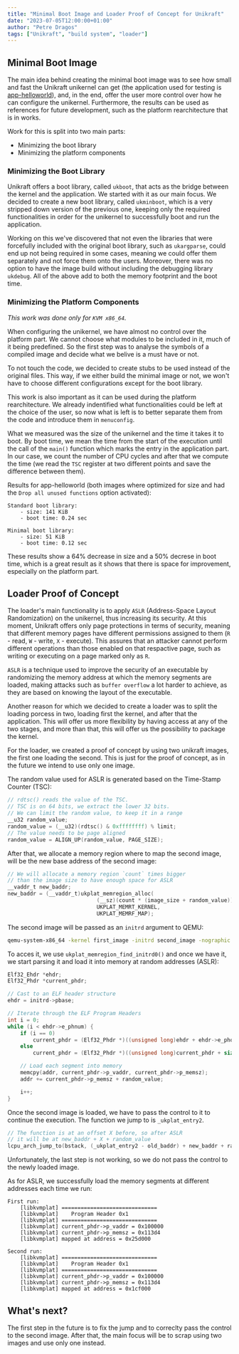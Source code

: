 ```yaml
---
title: "Minimal Boot Image and Loader Proof of Concept for Unikraft"
date: "2023-07-05T12:00:00+01:00"
author: "Petre Dragos"
tags: ["Unikraft", "build system", "loader"]
---
```


## Minimal Boot Image
The main idea behind creating the minimal boot image was to see how small and fast the Unikraft unikernel can get (the application used for testing is [app-helloworld](https://github.com/unikraft/app-helloworld)), and, in the end, offer the user more control over how he can configure the unikernel. Furthermore, the results can be used as references for future development, such as the platform rearchitecture that is in works.

Work for this is split into two main parts:
* Minimizing the boot library
* Minimizing the platform components

### Minimizing the Boot Library
Unikraft offers a boot library, called `ukboot`, that acts as the bridge between the kernel and the application. We started with it as our main focus. We decided to create a new boot library, called `ukminboot`, which is a very stripped down version of the previous one, keeping only the required functionalities in order for the unikernel to successfully boot and run the application.

Working on this we've discovered that not even the libraries that were forcefully included with the original boot library, such as `ukargparse`, could  end up not being required in some cases, meaning we could offer them separately and not force them onto the users. Moreover, there was no option to have the image build without including the debugging library `ukdebug`. All of the above add to both the memory footprint and the boot time.

### Minimizing the Platform Components
_This work was done only for `KVM x86_64`._

When configuring the unikernel, we have almost no control over the platform part. We cannot choose what modules to be included in it, much of it being predefined. So the first step was to analyse the symbols of a compiled image and decide what we belive is a must have or not.

To not touch the code, we decided to create stubs to be used instead of the original files. This way, if we either build the minimal image or not, we won't have to choose different configurations except for the boot library.

This work is also important as it can be used during the platform rearchitecture. We already indentified what functionalities could be left at the choice of the user, so now what is left is to better separate them from the code and introduce them in `menuconfig`.

What we measured was the size of the unikernel and the time it takes it to boot. By boot time, we mean the time from the start of the execution until the call of the `main()` function which marks the entry in the application part. In our case, we count the number of CPU cycles and after that we compute the time (we read the `TSC` register at two different points and save the difference between them).

Results for app-helloworld (both images where optimized for size and had the `Drop all unused functions` option activated):
```text
Standard boot library:
    - size: 141 KiB
    - boot time: 0.24 sec

Minimal boot library:
    - size: 51 KiB
    - boot time: 0.12 sec
```

These results show a 64% decrease in size and a 50% decrese in boot time, which is a great result as it shows that there is space for improvement, especially on the platform part.

## Loader Proof of Concept
The loader's main functionality is to apply `ASLR` (Address-Space Layout Randomization) on the unikernel, thus increasing its security. At this moment, Unikraft offers only page protections in terms of security, meaning that different memory pages have different permissions assigned to them (`R` - read, `W` - write, `X` - execute). This assures that an attacker cannot perform different operations than those enabled on that respactive page, such as writing or executing on a page marked only as `R`.

`ASLR` is a technique used to improve the security of an executable by randomizing the memory address at which the memory segments are loaded, making attacks such as `buffer overflow` a lot harder to achieve, as they are based on knowing the layout of the executable.

Another reason for which we decided to create a loader was to split the loading porcess in two, loading first the kernel, and after that the application. This will offer us more flexibility by having access at any of the two stages, and more than that, this will offer us the possibility to package the kernel.

For the loader, we created a proof of concept by using two unikraft images, the first one loading the second. This is just for the proof of concept, as in the future we intend to use only one image.

The random value used for ASLR is generated based on the Time-Stamp Counter (TSC):
```c
// rdtsc() reads the value of the TSC.
// TSC is on 64 bits, we extract the lower 32 bits.
// We can limit the random value, to keep it in a range
__u32 random_value;
random_value = (__u32)(rdtsc() & 0xffffffff) % limit;
// The value needs to be page aligned
random_value = ALIGN_UP(random_value, PAGE_SIZE);
```

After that, we allocate a memory region where to map the second image, will be the new base address of the second image:
```c
// We will allocate a memory region `count` times bigger
// than the image size to have enough space for ASLR
__vaddr_t new_baddr;
new_baddr = (__vaddr_t)ukplat_memregion_alloc(
							(__sz)(count * (image_size + random_value)),
							UKPLAT_MEMRT_KERNEL,
	    					UKPLAT_MEMRF_MAP);
```

The second image will be passed as an `initrd` argument to QEMU:
```bash
qemu-system-x86_64 -kernel first_image -initrd second_image -nographic
```
To acces it, we use `ukplat_memregion_find_initrd0()` and once we have it, we start parsing it and load it into memory at random addresses (ASLR):
```c
Elf32_Ehdr *ehdr;
Elf32_Phdr *current_phdr;

// Cast to an ELF header structure
ehdr = initrd->pbase;

// Iterate through the ELF Program Headers
int i = 0;
while (i < ehdr->e_phnum) {
    if (i == 0)
        current_phdr = (Elf32_Phdr *)((unsigned long)ehdr + ehdr->e_phoff);
    else
        current_phdr = (Elf32_Phdr *)((unsigned long)current_phdr + sizeof(Elf32_Phdr));

    // Load each segment into memory
    memcpy(addr, current_phdr->p_vaddr, current_phdr->p_memsz);
    addr += current_phdr->p_memsz + random_value;

    i++;
}
```
Once the second image is loaded, we have to pass the control to it to continue the execution. The function we jump to is `_ukplat_entry2`.
```c
// The function is at an offset X before, so after ASLR
// it will be at new_baddr + X + random_value
lcpu_arch_jump_to(bstack, (_ukplat_entry2 - old_baddr) + new_baddr + random_value);
```
Unfortunately, the last step is not working, so we do not pass the control to the newly loaded image.

As for ASLR, we successfully load the memory segments at different addresses each time we run:
```text
First run:
    [libkvmplat] ==============================
    [libkvmplat] 	Program Header 0x1
    [libkvmplat] ==============================
    [libkvmplat] current_phdr->p_vaddr = 0x100000
    [libkvmplat] current_phdr->p_memsz = 0x113d4
    [libkvmplat] mapped at address = 0x25d000

Second run:
    [libkvmplat] ==============================
    [libkvmplat] 	Program Header 0x1
    [libkvmplat] ==============================
    [libkvmplat] current_phdr->p_vaddr = 0x100000
    [libkvmplat] current_phdr->p_memsz = 0x113d4
    [libkvmplat] mapped at address = 0x1cf000
```

## What's next?
The first step in the future is to fix the jump and to correclty pass the control to the second image. After that, the main focus will be to scrap using two images and use only one instead.

